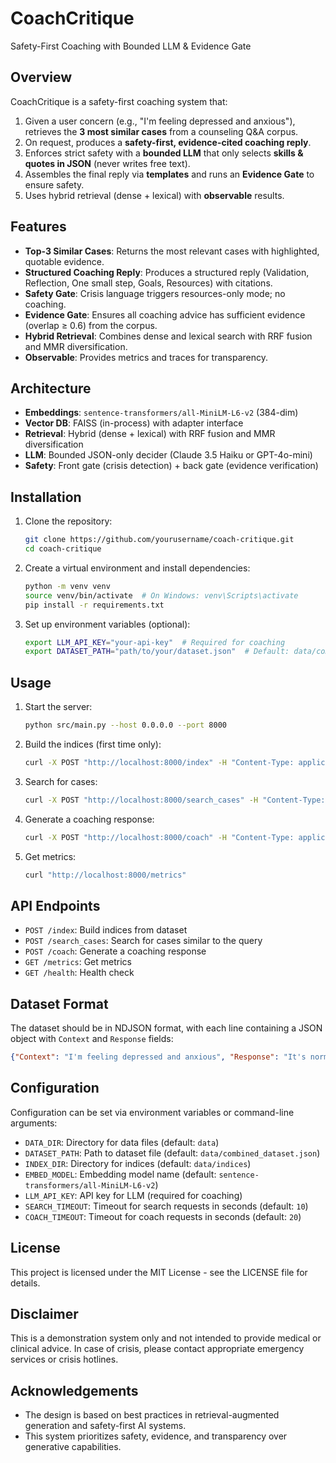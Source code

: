 # CoachCritique

Safety-First Coaching with Bounded LLM & Evidence Gate

## Overview

CoachCritique is a safety-first coaching system that:

1. Given a user concern (e.g., "I'm feeling depressed and anxious"), retrieves the **3 most similar cases** from a counseling Q&A corpus.
2. On request, produces a **safety-first, evidence-cited coaching reply**.
3. Enforces strict safety with a **bounded LLM** that only selects **skills & quotes in JSON** (never writes free text).
4. Assembles the final reply via **templates** and runs an **Evidence Gate** to ensure safety.
5. Uses hybrid retrieval (dense + lexical) with **observable** results.

## Features

- **Top-3 Similar Cases**: Returns the most relevant cases with highlighted, quotable evidence.
- **Structured Coaching Reply**: Produces a structured reply (Validation, Reflection, One small step, Goals, Resources) with citations.
- **Safety Gate**: Crisis language triggers resources-only mode; no coaching.
- **Evidence Gate**: Ensures all coaching advice has sufficient evidence (overlap ≥ 0.6) from the corpus.
- **Hybrid Retrieval**: Combines dense and lexical search with RRF fusion and MMR diversification.
- **Observable**: Provides metrics and traces for transparency.

## Architecture

- **Embeddings**: `sentence-transformers/all-MiniLM-L6-v2` (384-dim)
- **Vector DB**: FAISS (in-process) with adapter interface
- **Retrieval**: Hybrid (dense + lexical) with RRF fusion and MMR diversification
- **LLM**: Bounded JSON-only decider (Claude 3.5 Haiku or GPT-4o-mini)
- **Safety**: Front gate (crisis detection) + back gate (evidence verification)

## Installation

1. Clone the repository:
   ```bash
   git clone https://github.com/yourusername/coach-critique.git
   cd coach-critique
   ```

2. Create a virtual environment and install dependencies:
   ```bash
   python -m venv venv
   source venv/bin/activate  # On Windows: venv\Scripts\activate
   pip install -r requirements.txt
   ```

3. Set up environment variables (optional):
   ```bash
   export LLM_API_KEY="your-api-key"  # Required for coaching
   export DATASET_PATH="path/to/your/dataset.json"  # Default: data/combined_dataset.json
   ```

## Usage

1. Start the server:
   ```bash
   python src/main.py --host 0.0.0.0 --port 8000
   ```

2. Build the indices (first time only):
   ```bash
   curl -X POST "http://localhost:8000/index" -H "Content-Type: application/json" -d '{"dataset_path": "data/combined_dataset.json"}'
   ```

3. Search for cases:
   ```bash
   curl -X POST "http://localhost:8000/search_cases" -H "Content-Type: application/json" -d '{"query": "I feel anxious and overwhelmed", "k": 3}'
   ```

4. Generate a coaching response:
   ```bash
   curl -X POST "http://localhost:8000/coach" -H "Content-Type: application/json" -d '{"query": "I feel anxious and overwhelmed", "case_ids": [1, 2, 3]}'
   ```

5. Get metrics:
   ```bash
   curl "http://localhost:8000/metrics"
   ```

## API Endpoints

- `POST /index`: Build indices from dataset
- `POST /search_cases`: Search for cases similar to the query
- `POST /coach`: Generate a coaching response
- `GET /metrics`: Get metrics
- `GET /health`: Health check

## Dataset Format

The dataset should be in NDJSON format, with each line containing a JSON object with `Context` and `Response` fields:

```json
{"Context": "I'm feeling depressed and anxious", "Response": "It's normal to feel this way..."}
```

## Configuration

Configuration can be set via environment variables or command-line arguments:

- `DATA_DIR`: Directory for data files (default: `data`)
- `DATASET_PATH`: Path to dataset file (default: `data/combined_dataset.json`)
- `INDEX_DIR`: Directory for indices (default: `data/indices`)
- `EMBED_MODEL`: Embedding model name (default: `sentence-transformers/all-MiniLM-L6-v2`)
- `LLM_API_KEY`: API key for LLM (required for coaching)
- `SEARCH_TIMEOUT`: Timeout for search requests in seconds (default: `10`)
- `COACH_TIMEOUT`: Timeout for coach requests in seconds (default: `20`)

## License

This project is licensed under the MIT License - see the LICENSE file for details.

## Disclaimer

This is a demonstration system only and not intended to provide medical or clinical advice. In case of crisis, please contact appropriate emergency services or crisis hotlines.

## Acknowledgements

- The design is based on best practices in retrieval-augmented generation and safety-first AI systems.
- This system prioritizes safety, evidence, and transparency over generative capabilities.
